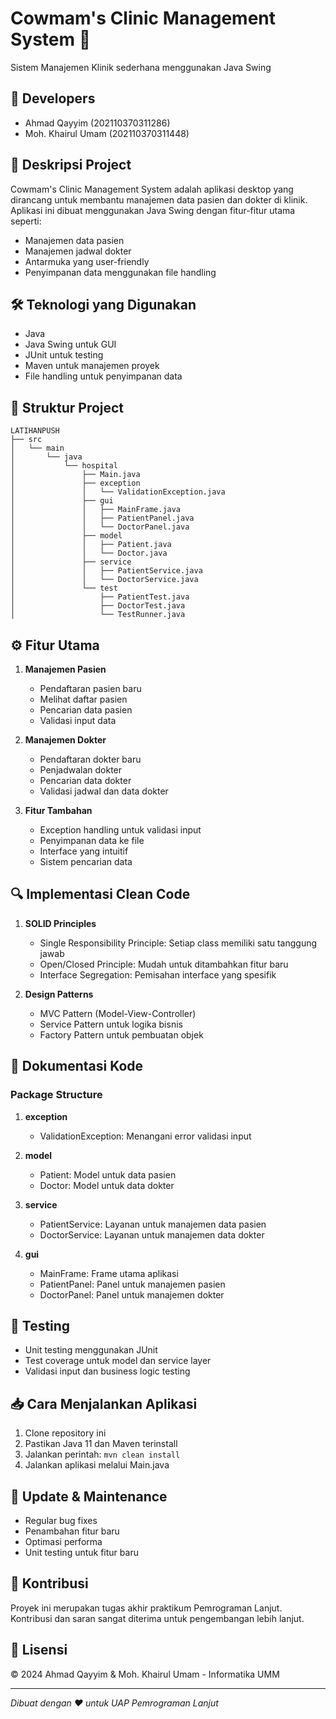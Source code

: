 # Cowmam's Clinic Management System 🏥
Sistem Manajemen Klinik sederhana menggunakan Java Swing

## 👥 Developers
- Ahmad Qayyim (202110370311286)
- Moh. Khairul Umam (202110370311448)

## 📝 Deskripsi Project
Cowmam's Clinic Management System adalah aplikasi desktop yang dirancang untuk membantu manajemen data pasien dan dokter di klinik. Aplikasi ini dibuat menggunakan Java Swing dengan fitur-fitur utama seperti:
- Manajemen data pasien
- Manajemen jadwal dokter
- Antarmuka yang user-friendly
- Penyimpanan data menggunakan file handling

## 🛠️ Teknologi yang Digunakan
- Java
- Java Swing untuk GUI
- JUnit untuk testing
- Maven untuk manajemen proyek
- File handling untuk penyimpanan data

## 📁 Struktur Project
```
LATIHANPUSH
├── src
│   └── main
│       └── java
│           └── hospital
│               ├── Main.java
│               ├── exception
│               │   └── ValidationException.java
│               ├── gui
│               │   ├── MainFrame.java
│               │   ├── PatientPanel.java
│               │   └── DoctorPanel.java
│               ├── model
│               │   ├── Patient.java
│               │   └── Doctor.java
│               ├── service
│               │   ├── PatientService.java
│               │   └── DoctorService.java
│               └── test
│                   ├── PatientTest.java
│                   ├── DoctorTest.java
│                   └── TestRunner.java
```
## ⚙️ Fitur Utama
1. **Manajemen Pasien**
   - Pendaftaran pasien baru
   - Melihat daftar pasien
   - Pencarian data pasien
   - Validasi input data

2. **Manajemen Dokter**
   - Pendaftaran dokter baru
   - Penjadwalan dokter
   - Pencarian data dokter
   - Validasi jadwal dan data dokter

3. **Fitur Tambahan**
   - Exception handling untuk validasi input
   - Penyimpanan data ke file
   - Interface yang intuitif
   - Sistem pencarian data

## 🔍 Implementasi Clean Code
1. **SOLID Principles**
   - Single Responsibility Principle: Setiap class memiliki satu tanggung jawab
   - Open/Closed Principle: Mudah untuk ditambahkan fitur baru
   - Interface Segregation: Pemisahan interface yang spesifik

2. **Design Patterns**
   - MVC Pattern (Model-View-Controller)
   - Service Pattern untuk logika bisnis
   - Factory Pattern untuk pembuatan objek

## 📝 Dokumentasi Kode
### Package Structure
1. **exception**
   - ValidationException: Menangani error validasi input

2. **model**
   - Patient: Model untuk data pasien
   - Doctor: Model untuk data dokter

3. **service**
   - PatientService: Layanan untuk manajemen data pasien
   - DoctorService: Layanan untuk manajemen data dokter

4. **gui**
   - MainFrame: Frame utama aplikasi
   - PatientPanel: Panel untuk manajemen pasien
   - DoctorPanel: Panel untuk manajemen dokter

## 🧪 Testing
- Unit testing menggunakan JUnit
- Test coverage untuk model dan service layer
- Validasi input dan business logic testing

## 📥 Cara Menjalankan Aplikasi
1. Clone repository ini
2. Pastikan Java 11 dan Maven terinstall
3. Jalankan perintah: `mvn clean install`
4. Jalankan aplikasi melalui Main.java

## 🔄 Update & Maintenance
- Regular bug fixes
- Penambahan fitur baru
- Optimasi performa
- Unit testing untuk fitur baru

## 🤝 Kontribusi
Proyek ini merupakan tugas akhir praktikum Pemrograman Lanjut. Kontribusi dan saran sangat diterima untuk pengembangan lebih lanjut.

## 📄 Lisensi
© 2024 Ahmad Qayyim & Moh. Khairul Umam - Informatika UMM

---
*Dibuat dengan ❤️ untuk UAP Pemrograman Lanjut*
